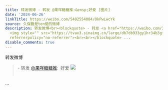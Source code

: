 ```yaml
---
title: 转发微博 - 转发 @果咩糖糖推:&ensp;好爱 [图片]
date: '2024-06-26'
linkTitle: https://weibo.com/5402554084/OkPwLwcYk
source: 久保醬是ten使的微博
description: 转发微博<br><blockquote> - 转发 <a href="https://weibo.com/3682449715" target="_blank">@果咩糖糖推</a>: 好爱
  <img style="" src="https://tvax3.sinaimg.cn/large/db7db933gy1hr34b3gfg8j20u00k03zw.jpg"
  referrerpolicy="no-referrer"><br><br></blockquote> ...
disable_comments: true
---
```

转发微博<br><blockquote> - 转发 <a href="https://weibo.com/3682449715" target="_blank">@果咩糖糖推</a>: 好爱 <img style="" src="https://tvax3.sinaimg.cn/large/db7db933gy1hr34b3gfg8j20u00k03zw.jpg" referrerpolicy="no-referrer"><br><br></blockquote> ...